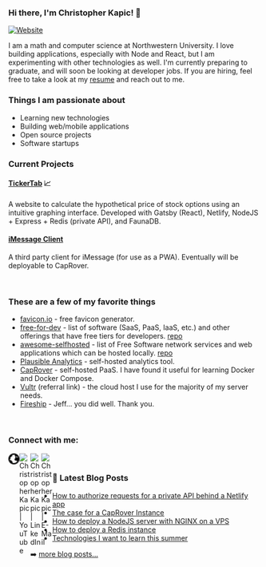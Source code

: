 ### Hi there, I'm Christopher Kapic! 👋

[![Website](https://img.shields.io/website?label=blog.kapic.io&style=for-the-badge&url=https%3A%2F%2Fblog.kapic.io)](https://blog.kapic.io)

I am a math and computer science at Northwestern University. I love building applications, especially with Node and React, but I am experimenting with other technologies as well. I'm currently preparing to graduate, and will soon be looking at developer jobs. If you are hiring, feel free to take a look at my [resume](https://blog.kapic.io/assets/PDF/Christopher_Kapic_Resume_(Lucario).pdf) and reach out to me.

### Things I am passionate about
 - Learning new technologies
 - Building web/mobile applications
 - Open source projects
 - Software startups

<!-- #### [Resume](https://blog.kapic.io/assets/PDF/Christopher_Kapic_Resume_(Lucario).pdf) | ([Print Version](https://storage.googleapis.com/christopherkapicpdfs01/resume_kapic.pdf)) 📝

#### [Blog](https://blog.kapic.io/) 🖋 -->

### Current Projects
#### [TickerTab](https://tickertab.io/) 📈
A website to calculate the hypothetical price of stock options using an intuitive graphing interface. Developed with Gatsby (React), Netlify, NodeJS + Express + Redis (private API), and FaunaDB.

#### [iMessage Client](https://github.com/christopher-kapic/imessageclient)
A third party client for iMessage (for use as a PWA). Eventually will be deployable to CapRover.


<!-- #### [Kapic Math](https://math.christopherkapic.com/) 💯
An open-source collection of definitions and theorems from math. -->

<br>

<!-- ## My First Project
[Cricky Calculator](https://simmer.io/@cricky14/cricky-calculator) 🧮 is a linear transformation demonstration tool inspired by [3Blue1Brown](https://www.youtube.com/c/3blue1brown) created with Unity (back when I had no idea what I was doing). This is a messy project, but it has a special place in my heart as it was the project through which I was introduced to coding. -->

<!-- <br> -->

### These are a few of my favorite things
 - [favicon.io](https://favicon.io/) - free favicon generator.
 - [free-for-dev](https://free-for.dev/) - list of software (SaaS, PaaS, IaaS, etc.) and other offerings that have free tiers for developers. [repo](https://github.com/ripienaar/free-for-dev)
 - [awesome-selfhosted](https://github.com/awesome-selfhosted/awesome-selfhosted) - list of Free Software network services and web applications which can be hosted locally. [repo](https://github.com/awesome-selfhosted/awesome-selfhosted)
 - [Plausible Analytics](https://plausible.io/) - self-hosted analytics tool.
 - [CapRover](https://caprover.com/) - self-hosted PaaS. I have found it useful for learning Docker and Docker Compose.
 - [Vultr](https://www.vultr.com/?ref=8752906) (referral link) - the cloud host I use for the majority of my server needs.
 - [Fireship](https://fireship.io/) - Jeff... you did well. Thank you.

<br>

### Connect with me:

[<img align="left" alt="blog.kapic.io" width="22px" src="https://raw.githubusercontent.com/iconic/open-iconic/master/svg/globe.svg" />](https://blog.kapic.io)
[<img align="left" alt="Christopher Kapic | YouTube" width="22px" src="https://cdn.jsdelivr.net/npm/simple-icons@v3/icons/youtube.svg" />](https://www.youtube.com/channel/UCuXgDzDJhNAwvzvc62GnYwA?view_as=subscriber)
[<img align="left" alt="Christopher Kapic | LinkedIn" width="22px" src="https://cdn.jsdelivr.net/npm/simple-icons@v3/icons/linkedin.svg" />](https://www.linkedin.com/in/christopher-kapic/)
[<img align="left" alt="Christopher Kapic | E-Mail" width="22px" src="https://cdn.jsdelivr.net/npm/simple-icons@v3/icons/gmail.svg" />](mailto:christopherkapic@gmail.com)

<br>

### 📕 Latest Blog Posts

<!-- BLOG-POST-LIST:START -->
- [How to authorize requests for a private API behind a Netlify app](https://dev.to/christopherkapic/how-to-authorize-requests-for-a-private-api-behind-a-netlify-app-4gpc)
- [The case for a CapRover Instance](https://dev.to/christopherkapic/the-case-for-a-caprover-instance-48h1)
- [How to deploy a NodeJS server with NGINX on a VPS](https://dev.to/christopherkapic/how-to-deploy-a-nodejs-server-with-nginx-on-a-vps-43mb)
- [How to deploy a Redis instance](https://dev.to/christopherkapic/how-to-deploy-a-redis-instance-275c)
- [Technologies I want to learn this summer](https://dev.to/christopherkapic/technologies-i-want-to-learn-this-summer-3n0j)
<!-- BLOG-POST-LIST:END -->

➡️ [more blog posts...](https://blog.kapic.io)
